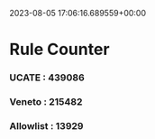 2023-08-05 17:06:16.689559+00:00
# Rule Counter 
 ### UCATE : 439086

 ### Veneto : 215482

 ### Allowlist : 13929